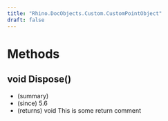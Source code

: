 ```yaml
---
title: "Rhino.DocObjects.Custom.CustomPointObject"
draft: false
---
```


# Methods
## void Dispose()
- (summary) 
- (since) 5.6
- (returns) void This is some return comment
